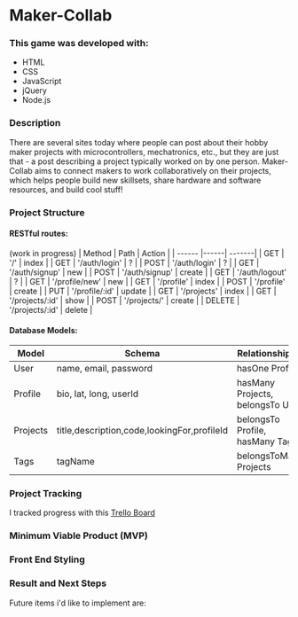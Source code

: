 # Maker-Collab

### This game was developed with:
* HTML
* CSS
* JavaScript
* jQuery
* Node.js

### Description
There are several sites today where people can post about their hobby maker projects with microcontrollers, mechatronics, etc., but they are just that - a post describing a project typically worked on by one person. Maker-Collab aims to connect makers to work collaboratively on their projects, which helps people build new skillsets, share hardware and software resources, and build cool stuff!

### Project Structure

#### RESTful routes:

(work in progress)
| Method | Path | Action |
| ------ |------| -------|
| GET | '/' | index |
| GET | '/auth/login' | ? |
| POST | '/auth/login' | ? |
| GET | '/auth/signup' | new |
| POST | '/auth/signup' | create |
| GET | '/auth/logout' | ? |
| GET | '/profile/new' | new |
| GET | '/profile' | index |
| POST | '/profile' | create |
| PUT | '/profile/:id' | update |
| GET | '/projects' | index |
| GET | '/projects/:id' | show |
| POST | '/projects/' | create |
| DELETE | '/projects/:id' | delete |


#### Database Models:

| Model | Schema | Relationship(s) |
| ----- |--------| ----------------|
| User | name, email, password | hasOne Profile |
| Profile | bio, lat, long, userId | hasMany Projects, belongsTo User |
| Projects | title,description,code,lookingFor,profileId | belongsTo Profile, hasMany Tags |
| Tags | tagName | belongsToMany Projects |

### Project Tracking

I tracked progress with this [Trello Board](https://trello.com/b/pkgP40vV/ga-project-2)

### Minimum Viable Product (MVP)



### Front End Styling


### Result and Next Steps

Future items i'd like to implement are:



